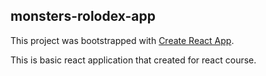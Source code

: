 ## monsters-rolodex-app

This project was bootstrapped with [Create React App](https://github.com/facebook/create-react-app).

This is basic react application that created for react course.
